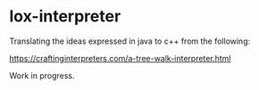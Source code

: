 # lox-interpreter

Translating the ideas expressed in java to c++ from the following:

https://craftinginterpreters.com/a-tree-walk-interpreter.html

Work in progress.
